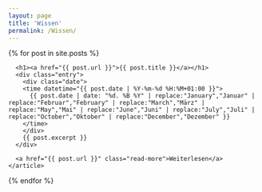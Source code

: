 ```yaml
---
layout: page
title: 'Wissen'
permalink: /Wissen/
---
```

<div class="posts">
  {% for post in site.posts %}
    <article class="post">

      <h1><a href="{{ post.url }}">{{ post.title }}</a></h1>
      <div class="entry">
        <div class="date">
        <time datetime="{{ post.date | %Y-%m-%d %H:%M+01:00 }}">
          {{ post.date | date: "%d. %B %Y" | replace:"January","Januar" | replace:"Februar","February" | replace:"March","März" | replace:"May","Mai" | replace:"June","Juni" | replace:"July","Juli" | replace:"October","Oktober" | replace:"December","Dezember" }}
        </time>
        </div>
        {{ post.excerpt }}
      </div>

      <a href="{{ post.url }}" class="read-more">Weiterlesen</a>
    </article>
  {% endfor %}
</div>
